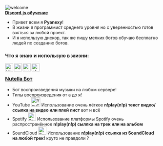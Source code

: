 ![welcome](https://i.imgur.com/6XHBC84.png) <br/>
**[Discord.js обучение](https://discord.gg/Xy5FnS5rNd)**


- Привет всем я **Pyanexy**!
- В жизни я программист среднего уровня но с уверенностью готов взяться за любой проект.
- И я использую дискор, так же пишу мелких ботов обучаю бесплатно людей по созданию ботов. <br />

### Что я знаю и использую в жизни:

<img align="left" alt="Visual Studio Code" width="26px" src="https://i.imgur.com/LwSdAlE.png" />
<img align="left" alt="js" width="26px" src="https://i.imgur.com/3u1wzwE.png" />
<img align="left" alt="mongodb" width="26px" src="https://imgur.com/xN5cFRr.png" /> 
<img align="left" alt="photoshop" width="26px" src="https://i.imgur.com/OC1RcS5.jpg" /> <br />

### **[Nutella Бот](https://discord.com/api/oauth2/authorize?client_id=938822820807467079&permissions=17216858176&scope=bot)** <br/>
- Бот воспроизведения музыки на любом сервере!
- Типы воспроизведения от а до я!
- YouTube <img aling="left" alt="YouTube" width="30px" src="https://www.freepnglogos.com/uploads/youtube-logo-hd-8.png" /> 
 Использование очень лёгкое **n!play(n!p) текст видео/ссылка на видео или плей лист** вот и всё
- Spotify <img aling="left" alt="Spotify" width="26px" src="https://www.freepnglogos.com/uploads/spotify-logo-png/spotify-icon-logo-transparent-vector-1.png" />
 Использование платформы Spotify очень распространённое **n!play(n!p) сыллка на трек или на альбом**
- SoundCloud <img aling="left" alt="SoundCloud" width="26px" src="https://www.freepnglogos.com/uploads/soundcloud-logo-png/soundcloud-logo-soundcloud-icon-logo-png-transparent-svg-vector-bie-supply-13.png" /> 
 Использование **n!play(n!p) ссылка из SoundCloud на любой трек!** круто не правдоли ?<br />
